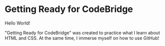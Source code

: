 # Getting Ready for CodeBridge

Hello World! 

"Getting Ready for CodeBridge" was created to practice what I learn about HTML and CSS. At the same time, I immerse myself on how to use GitHub!
